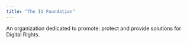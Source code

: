 ```yaml
---
title: "The IO Foundation"
---
```


An organization dedicated to promote: protect and provide solutions for Digital Rights.

